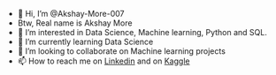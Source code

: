 - 👋 Hi, I’m @Akshay-More-007
-    Btw, Real name is Akshay More
- 👀 I’m interested in Data Science, Machine learning, Python and SQL. 
- 🌱 I’m currently learning Data Science
- 💞️ I’m looking to collaborate on Machine learning projects
- 📫 How to reach me on [Linkedin](https://www.linkedin.com/in/akshaymore007) and on [Kaggle](https://www.kaggle.com/ironborn007)

<!---
ironborn007/ironborn007 is a ✨ special ✨ repository because its `README.md` (this file) appears on your GitHub profile.
You can click the Preview link to take a look at your changes.
--->

